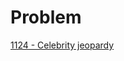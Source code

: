 # Problem

[1124 - Celebrity jeopardy](https://onlinejudge.org/index.php?Itemid=8&category=24&option=com_onlinejudge&page=show_problem&problem=3565)
